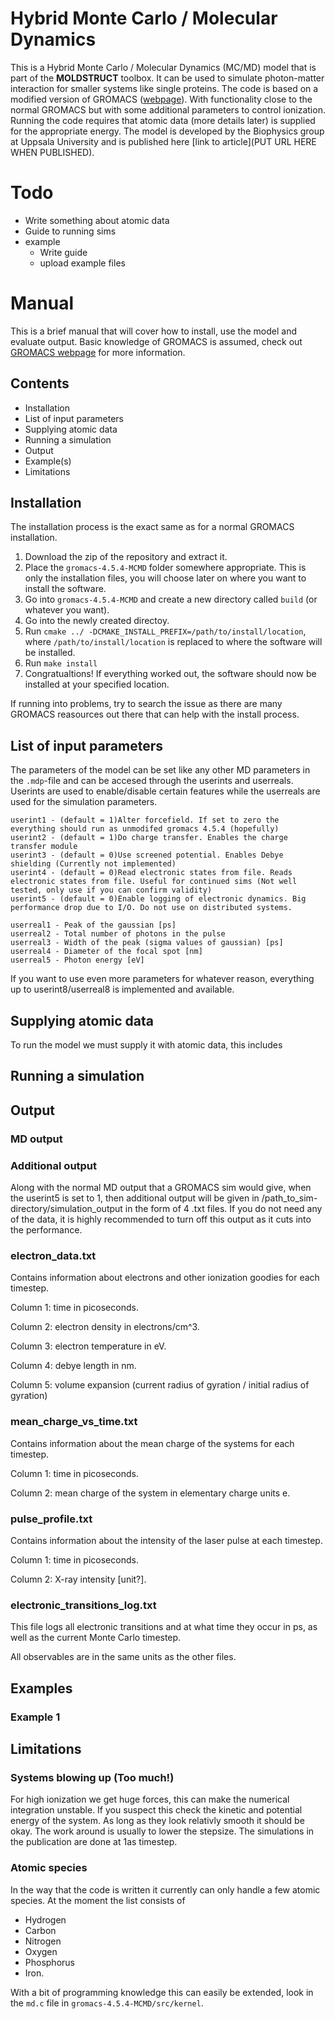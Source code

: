 # Hybrid Monte Carlo / Molecular Dynamics
This is a Hybrid Monte Carlo / Molecular Dynamics (MC/MD) model that is part of the **MOLDSTRUCT** toolbox. It can be used to simulate photon-matter interaction for smaller systems like single proteins.
The code is based on a modified version of GROMACS ([webpage](https://www.gromacs.org/)).
With functionality close to the normal GROMACS but with some additional parameters to control ionization. Running the code requires that atomic data (more details later) is supplied for the appropriate energy.
The model is developed by the Biophysics group at Uppsala University and is published here [link to article](PUT URL HERE WHEN PUBLISHED).

# Todo 
- Write something about atomic data
- Guide to running sims
- example
   - Write guide
   - upload example files


# Manual
This is a brief manual that will cover how to install, use the model and evaluate output.
Basic knowledge of GROMACS is assumed, check out [GROMACS webpage](https://www.gromacs.org/) for more information.

## Contents 
- Installation
- List of input parameters
- Supplying atomic data
- Running a simulation
- Output
- Example(s)
- Limitations

## Installation 
The installation process is the exact same as for a normal GROMACS installation.

1. Download the zip of the repository and extract it.
3. Place the `gromacs-4.5.4-MCMD` folder somewhere appropriate.
   This is only the installation files, you will choose later on where you want to install the software.
4. Go into `gromacs-4.5.4-MCMD` and create a new directory called `build` (or whatever you want).
5. Go into the newly created directoy. 
6. Run `cmake ../ -DCMAKE_INSTALL_PREFIX=/path/to/install/location`, where `/path/to/install/location` is replaced to where the software will be installed.
7. Run `make install`
8. Congratualtions! If everything worked out, the software should now be installed at your specified location.

If running into problems, try to search the issue as there are many GROMACS reasources out there that can help with the install process.


## List of input parameters
The parameters of the model can be set like any other MD parameters in the `.mdp`-file and can be accesed through the userints and userreals.
Userints are used to enable/disable certain features while the userreals are used for the simulation parameters.
```
userint1 - (default = 1)Alter forcefield. If set to zero the everything should run as unmodifed gromacs 4.5.4 (hopefully)
userint2 - (default = 1)Do charge transfer. Enables the charge transfer module 
userint3 - (default = 0)Use screened potential. Enables Debye shielding (Currently not implemented)
userint4 - (default = 0)Read electronic states from file. Reads electronic states from file. Useful for continued sims (Not well tested, only use if you can confirm validity)
userint5 - (default = 0)Enable logging of electronic dynamics. Big performance drop due to I/O. Do not use on distributed systems.
    
userreal1 - Peak of the gaussian [ps]
userreal2 - Total number of photons in the pulse
userreal3 - Width of the peak (sigma values of gaussian) [ps]
userreal4 - Diameter of the focal spot [nm]
userreal5 - Photon energy [eV]
```

If you want to use even more parameters for whatever reason, everything up to userint8/userreal8 is implemented and available.

## Supplying atomic data
To run the model we must supply it with atomic data, this includes 


## Running a simulation

## Output
### MD output

### Additional output
Along with the normal MD output that a GROMACS sim would give, when the userint5 is set to 1, 
then additional output will be given in /path_to_sim-directory/simulation_output in the form of 4 .txt files.
If you do not need any of the data, it is highly recommended to turn off this output as it cuts into the performance.

### electron_data.txt 

Contains information about electrons and other ionization goodies for each timestep.

Column 1: time in picoseconds.

Column 2: electron density in electrons/cm^3.

Column 3: electron temperature in eV.

Column 4: debye length in nm.

Column 5: volume expansion (current radius of gyration / initial radius of gyration)


### mean_charge_vs_time.txt 

Contains information about the mean charge of the systems for each timestep.

Column 1: time in picoseconds.

Column 2: mean charge of the system in elementary charge units e.


### pulse_profile.txt

Contains information about the intensity of the laser pulse at each timestep.

Column 1: time in picoseconds.

Column 2: X-ray intensity [unit?].


### electronic_transitions_log.txt

This file logs all electronic transitions and at what time they occur in ps, as well as the current Monte Carlo timestep.

All observables are in the same units as the other files.

## Examples
### Example 1

## Limitations
### Systems blowing up (Too much!)
For high ionization we get huge forces, this can make the numerical integration unstable. 
If you suspect this check the kinetic and potential energy of the system. As long as they look relativly smooth it should be okay.
The work around is usually to lower the stepsize. The simulations in the publication are done at 1as timestep.

### Atomic species
In the way that the code is written it currently can only handle a few atomic species.
At the moment the list consists of
- Hydrogen
- Carbon
- Nitrogen
- Oxygen
- Phosphorus
- Iron.

With a bit of programming knowledge this can easily be extended, look in the `md.c` file in `gromacs-4.5.4-MCMD/src/kernel`.



